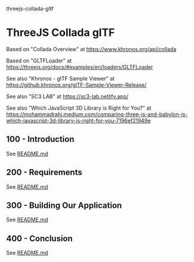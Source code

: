 threejs-collada-gltf
# ThreeJS Collada glTF

Based on "Collada Overview" at https://www.khronos.org/api/collada

Based on "GLTFLoader" at https://threejs.org/docs/#examples/en/loaders/GLTFLoader

See also "Khronos - glTF Sample Viewer" at https://github.khronos.org/glTF-Sample-Viewer-Release/

See also "SC3 LAB" at https://sc3-lab.netlify.app/

See also "Which JavaScript 3D Library is Right for You?" at https://mohammadrahi.medium.com/comparing-three-js-and-babylon-js-which-javascript-3d-library-is-right-for-you-7196ef21949e

## 100 - Introduction

See [README.md](./100/README.md)

## 200 - Requirements

See [README.md](./200/README.md)

## 300 - Building Our Application

See [README.md](./300/README.md)

## 400 - Conclusion

See [README.md](./400/README.md)
